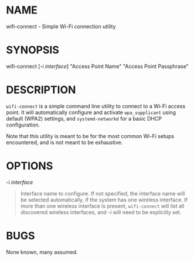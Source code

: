 # NAME

wifi-connect - Simple Wi-Fi connection utility

# SYNOPSIS

wifi-connect \[-i *interface*\] "Access Point Name" "Access Point Passphrase"

# DESCRIPTION

`wifi-connect` is a simple command line utility to connect to a Wi-Fi access
point. It will automatically configure and activate `wpa_supplicant` using
default (WPA2) settings, and `systemd-networkd` for a basic DHCP configuration.

Note that this utility is meant to be for the most common Wi-Fi setups
encountered, and is not meant to be exhaustive.

# OPTIONS

\-i *interface*

> Interface name to configure. If not specified, the interface name will be
> selected automatically, if the system has one wireless interface. If more than
> one wireless interface is present, `wifi-connect` will list all discovered
> wireless interfaces, and *-i* will need to be explicitly set.

# BUGS

None known, many assumed.
